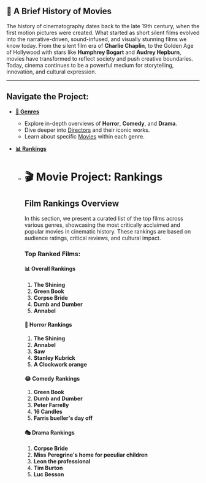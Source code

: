 ## 🎥 A Brief History of Movies

The history of cinematography dates back to the late 19th century, when the first motion pictures were created. What started as short silent films evolved into the narrative-driven, sound-infused, and visually stunning films we know today. From the silent film era of **Charlie Chaplin**, to the Golden Age of Hollywood with stars like **Humphrey Bogart** and **Audrey Hepburn**, movies have transformed to reflect society and push creative boundaries. Today, cinema continues to be a powerful medium for storytelling, innovation, and cultural expression.

---

## Navigate the Project:

- **[📂 Genres](./genres2.md)**
    - Explore in-depth overviews of **Horror**, **Comedy**, and **Drama**.
    - Dive deeper into [Directors](./directors.md) and their iconic works.
    - Learn about specific [Movies](./movies.md) within each genre.
    
- **[📊 Rankings](./home.md)**
    - # 🎬 Movie Project: Rankings

        ## Film Rankings Overview

        In this section, we present a curated list of the top films across various genres, showcasing the most critically acclaimed and popular movies in cinematic history. These rankings are based on audience ratings, critical reviews, and cultural impact.

        ### Top Ranked Films:

        #### 📊 Overall Rankings
        1. **The Shining**  
        2. **Green Book**  
        3. **Corpse Bride**  
        4. **Dumb and Dumber**  
        5. **Annabel**  

        #### 👻 Horror Rankings
        1. **The Shining**  
        2. **Annabel**  
        3. **Saw**  
        4. **Stanley Kubrick**  
        5. **A Clockwork orange**  

        #### 😂 Comedy Rankings
        1. **Green Book**  
        2. **Dumb and Dumber** 
        3. **Peter Farrelly** 
        4. **16 Candles**
        5. **Farris bueller's day off**

        #### 🎭 Drama Rankings
        1. **Corpse Bride** 
        2. **Miss Peregrine's home for peculiar children**  
        3. **Leon the professional**
        4. **Tim Burton**
        5. **Luc Besson** 
